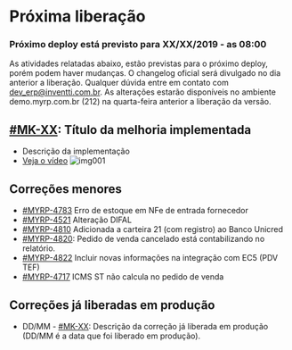 # Próxima liberação

### Próximo deploy está previsto para XX/XX/2019 - as 08:00
As atividades relatadas abaixo, estão previstas para o próximo deploy, porém podem haver mudanças. O changelog oficial será divulgado no dia anterior a liberação. Qualquer dúvida entre em contato com dev_erp@inventti.com.br.
As alterações estarão disponíveis no ambiente demo.myrp.com.br (212) na quarta-feira anterior a liberação da versão.

## [#MK-XX](https://devmyrp.atlassian.net/browse/MK-XX): Título da melhoria implementada
* Descrição da implementação
* [Veja o vídeo](http://recordit.co/2MyFCjFpdq)
![img001](https://i.imgur.com/XXXX.png)

## Correções menores
* [#MYRP-4783](https://devmyrp.atlassian.net/browse/MYRP-4783) Erro de estoque em NFe de entrada fornecedor
* [#MYRP-4521](https://devmyrp.atlassian.net/browse/MYRP-4521) Alteração DIFAL
* [#MYRP-4810](https://devmyrp.atlassian.net/browse/MYRP-4810) Adicionada a carteira 21 (com registro) ao Banco Unicred
* [#MYRP-4820](https://devmyrp.atlassian.net/browse/MYRP-4820): Pedido de venda cancelado está contabilizando no relatório.
* [#MYRP-4822](https://devmyrp.atlassian.net/browse/MYRP-4822) Incluir novas informações na integração com EC5 (PDV TEF)
* [#MYRP-4717](https://devmyrp.atlassian.net/browse/MYRP-4717) ICMS ST não calcula no pedido de venda

## Correções já liberadas em produção
* DD/MM - [#MK-XX](https://devmyrp.atlassian.net/browse/MK-XX): Descrição da correção já liberada em produção (DD/MM é a data que foi liberado em produção).
